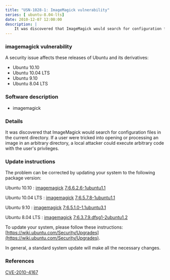 ```yaml
---
title: "USN-1028-1: ImageMagick vulnerability"
series: [ ubuntu-8.04-lts]
date: 2010-12-07 12:00:00
description: |
    It was discovered that ImageMagick would search for configuration files in the current directory. If a user were tricked into opening or processing an image in an arbitrary directory, a local attacker could execute arbitrary code with the user&#39;s privileges. 
--- 
```

 
### imagemagick vulnerability

A security issue affects these releases of Ubuntu and its derivatives:

* Ubuntu 10.10
* Ubuntu 10.04 LTS
* Ubuntu 9.10
* Ubuntu 8.04 LTS

### Software description

* imagemagick 

### Details

It was discovered that ImageMagick would search for configuration files in the current directory. If a user were tricked into opening or processing an image in an arbitrary directory, a local attacker could execute arbitrary code with the user&#39;s privileges. 

### Update instructions

The problem can be corrected by updating your system to the following package version:

Ubuntu 10.10
 : [imagemagick](https://launchpad.net/ubuntu/+source/imagemagick) <span> [7:6.6.2.6-1ubuntu1.1](https://launchpad.net/ubuntu/+source/imagemagick/7:6.6.2.6-1ubuntu1.1) </span> 

Ubuntu 10.04 LTS
 : [imagemagick](https://launchpad.net/ubuntu/+source/imagemagick) <span> [7:6.5.7.8-1ubuntu1.1](https://launchpad.net/ubuntu/+source/imagemagick/7:6.5.7.8-1ubuntu1.1) </span> 

Ubuntu 9.10
 : [imagemagick](https://launchpad.net/ubuntu/+source/imagemagick) <span> [7:6.5.1.0-1.1ubuntu3.1](https://launchpad.net/ubuntu/+source/imagemagick/7:6.5.1.0-1.1ubuntu3.1) </span> 

Ubuntu 8.04 LTS
 : [imagemagick](https://launchpad.net/ubuntu/+source/imagemagick) <span> [7:6.3.7.9.dfsg1-2ubuntu1.2](https://launchpad.net/ubuntu/+source/imagemagick/7:6.3.7.9.dfsg1-2ubuntu1.2) </span> 

To update your system, please follow these instructions: [https://wiki.ubuntu.com/Security/Upgrades](https://wiki.ubuntu.com/Security/Upgrades).

In general, a standard system update will make all the necessary changes. 

### References

 [CVE-2010-4167](http://people.ubuntu.com/~ubuntu-security/cve/CVE-2010-4167)
 
